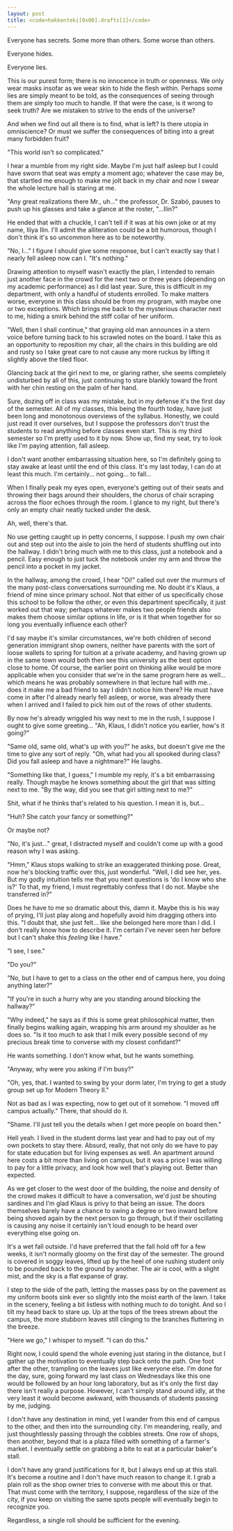 ```yaml
---
layout: post
title: <code>hakkenteki[0x00].drafts[1]</code>
---
```

Everyone has secrets. Some more than others. Some worse than others.

Everyone hides.

Everyone lies.

This is our purest form; there is no innocence in truth or openness. We only
wear masks insofar as we wear skin to hide the flesh within. Perhaps some lies
are simply meant to be told, as the consequences of seeing through them are
simply too much to handle. If that were the case, is it wrong to seek truth? Are
we mistaken to strive to the ends of the universe?

And when we find out all there is to find, what is left? Is there utopia in
omniscience? Or must we suffer the consequences of biting into a great many
forbidden fruit?

"This world isn't so complicated."

I hear a mumble from my right side. Maybe I'm just half asleep but I could have
sworn that seat was empty a moment ago; whatever the case may be, that startled
me enough to make me jolt back in my chair and now I swear the whole lecture
hall is staring at me.

"Any great realizations there Mr., uh..." the professor, Dr. Szabó, pauses to
push up his glasses and take a glance at the roster, "...Ilin?"

He ended that with a chuckle, I can't tell if it was at his own joke or at my
name, Iliya Ilin. I'll admit the alliteration could be a bit humorous, though I
don't think it's so uncommon here as to be noteworthy.

"No, I..." I figure I should give some response, but I can't exactly say that I
nearly fell asleep now can I. "It's nothing."

Drawing attention to myself wasn't exactly the plan, I intended to remain just
another face in the crowd for the next two or three years (depending on my
academic performance) as I did last year. Sure, this is difficult in my
department, with only a handful of students enrolled. To make matters worse,
everyone in this class should be from my program, with maybe one or two
exceptions. Which brings me back to the mysterious character next to me, hiding
a smirk behind the stiff collar of her uniform.

"Well, then I shall continue," that graying old man announces in a stern voice
before turning back to his scrawled notes on the board. I take this as an
opportunity to reposition my chair, all the chairs in this building are old and
rusty so I take great care to not cause any more ruckus by lifting it slightly
above the tiled floor.

Glancing back at the girl next to me, or glaring rather, she seems completely
undisturbed by all of this, just continuing to stare blankly toward the front
with her chin resting on the palm of her hand.

Sure, dozing off in class was my mistake, but in my defense it's the first day
of the semester. All of my classes, this being the fourth today, have just been
long and monotonous overviews of the syllabus. Honestly, we could just read it
over ourselves, but I suppose the professors don't trust the students to read
anything before classes even start. This is my third semester so I'm pretty used
to it by now. Show up, find my seat, try to look like I'm paying attention, fall
asleep.

I don't want another embarrassing situation here, so I'm definitely going to
stay awake at least until the end of this class. It's my last today, I can do at
least this much. I'm certainly... not going... to fall...

When I finally peak my eyes open, everyone's getting out of their seats and
throwing their bags around their shoulders, the chorus of chair scraping across
the floor echoes through the room. I glance to my right, but there's only an
empty chair neatly tucked under the desk.

Ah, well, there's that.

No use getting caught up in petty concerns, I suppose. I push my own chair out
and step out into the aisle to join the herd of students shuffling out into the
hallway. I didn't bring much with me to this class, just a notebook and a
pencil. Easy enough to just tuck the notebook under my arm and throw the pencil
into a pocket in my jacket.

In the hallway, among the crowd, I hear "Oi!" called out over the murmurs of the
many post-class conversations surrounding me. No doubt it's Klaus, a friend of
mine since primary school. Not that either of us specifically chose this school
to be follow the other, or even this department specifically, it just worked out
that way; perhaps whatever makes two people friends also makes them choose
similar options in life, or is it that when together for so long you eventually
influence each other?

I'd say maybe it's similar circumstances, we're both children of second
generation immigrant shop owners, neither have parents with the sort of loose
wallets to spring for tuition at a private academy, and having grown up in the
same town would both then see this university as the best option close to home.
Of course, the earlier point on thinking alike would be more applicable when you
consider that we're in the same program here as well... which means he was
probably somewhere in that lecture hall with me... does it make me a bad friend
to say I didn't notice him there? He must have come in after I'd already nearly
fell asleep, or worse, was already there when I arrived and I failed to pick
him out of the rows of other students.

By now he's already wriggled his way next to me in the rush, I suppose I ought
to give some greeting... "Ah, Klaus, I didn't notice you earlier, how's it
going?"

"Same old, same old, what's up with you?" he asks, but doesn't give me the time
to give any sort of reply. "Oh, what had you all spooked during class? Did you
fall asleep and have a nightmare?" He laughs.

"Something like that, I guess," I mumble my reply, it's a bit embarrassing
really. Though maybe he knows something about the girl that was sitting next to
me. "By the way, did you see that girl sitting next to me?"

Shit, what if he thinks that's related to his question. I mean it is, but...

"Huh? She catch your fancy or something?"

Or maybe not?

"No, it's just..." great, I distracted myself and couldn't come up with a good
reason why I was asking.

"Hmm," Klaus stops walking to strike an exaggerated thinking pose. Great, now
he's blocking traffic over this, just wonderful. "Well, I did see her, yes. But
my godly intuition tells me that you next questions is 'do I know who she is?'
To that, my friend, I must regrettably confess that I do not. Maybe she
transferred in?"

Does he have to me so dramatic about this, damn it. Maybe this is his way of
prying, I'll just play along and hopefully avoid him dragging others into this.
"I doubt that, she just felt... like she belonged here more than I did. I don't
really know how to describe it. I'm certain I've never seen her before but I
can't shake this _feeling_ like I have."

"I see, I see."

"Do you?"

"No, but I have to get to a class on the other end of campus here, you doing
anything later?"

"If you're in such a hurry why are you standing around blocking the hallway?"

"Why indeed," he says as if this is some great philosophical matter, then
finally begins walking again, wrapping his arm around my shoulder as he does so.
"Is it too much to ask that I milk every possible second of my precious break
time to converse with my closest confidant?"

He wants something. I don't know what, but he wants something.

"Anyway, why were you asking if I'm busy?"

"Oh, yes, that. I wanted to swing by your dorm later, I'm trying to get a study
group set up for Modern Theory II."

Not as bad as I was expecting, now to get out of it somehow. "I moved off campus
actually." There, that should do it.

"Shame. I'll just tell you the details when I get more people on board then."

Hell yeah. I lived in the student dorms last year and had to pay out of my own
pockets to stay there. Absurd, really, that not only do we have to pay for state
education but for living expenses as well. An apartment around here costs a bit
more than living on campus, but it was a price I was willing to pay for a little
privacy, and look how well that's playing out. Better than expected.

As we get closer to the west door of the building, the noise and density of the
crowd makes it difficult to have a conversation, we'd just be shouting sardines
and I'm glad Klaus is privy to that being an issue. The doors themselves barely
have a chance to swing a degree or two inward before being shoved again by the
next person to go through, but if their oscillating is causing any noise it
certainly isn't loud enough to be heard over everything else going on.

It's a wet fall outside. I'd have preferred that the fall hold off for a few
weeks, it isn't normally gloomy on the first day of the semester. The ground is
covered in soggy leaves, lifted up by the heel of one rushing student only to be
pounded back to the ground by another. The air is cool, with a slight mist, and
the sky is a flat expanse of gray.

I step to the side of the path, letting the masses pass by on the pavement as my
uniform boots sink ever so slightly into the moist earth of the lawn. I take in
the scenery, feeling a bit listless with nothing much to do tonight. And so I
tilt my head back to stare up. Up at the tops of the trees strewn about the
campus, the more stubborn leaves still clinging to the branches fluttering in
the breeze.

"Here we go," I whisper to myself. "I can do this."

Right now, I could spend the whole evening just staring in the distance, but I
gather up the motivation to eventually step back onto the path. One foot after
the other, trampling on the leaves just like everyone else. I'm done for the
day, sure, going forward my last class on Wednesdays like this one would be
followed by an hour long laboratory, but as it's only the first day there isn't
really a purpose. However, I can't simply stand around idly, at the very least
it would become awkward, with thousands of students passing by me, judging.

I don't have any destination in mind, yet I wander from this end of campus to
the other, and then into the surrounding city. I'm meandering, really, and just
thoughtlessly passing through the cobbles streets. One row of shops, then
another, beyond that is a plaza filled with something of a farmer's market. I
eventually settle on grabbing a bite to eat at a particular baker's stall.

I don't have any grand justifications for it, but I always end up at this stall.
It's become a routine and I don't have much reason to change it. I grab a plain
roll as the shop owner tries to converse with me about this or that. That must
come with the territory, I suppose, regardless of the size of the city, if you
keep on visiting the same spots people will eventually begin to recognize you.

Regardless, a single roll should be sufficient for the evening.
